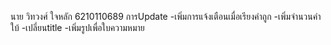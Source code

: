 นาย วิทวงศ์ ใจหลัก 6210110689
การUpdate
    -เพิ่มการแจ้งเตือนเมื่อเรียงคำถูก
    -เพิ่มจำนวนคำใบ้
    -เปลี่ยนtitle
    -เพิ่มรูปเพื่อใบความหมาย